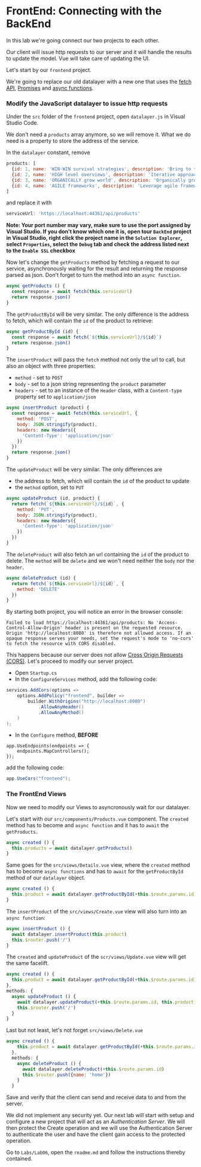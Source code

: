 # FrontEnd: Connecting with the BackEnd

In this lab we're going connect our two projects to each other.

Our client will issue http requests to our server and it will handle the results to update the model. Vue will take care of updating the UI.

Let's start by our `frontend` project.

We're going to replace our old datalayer with a new one that uses the [fetch API](https://developers.google.com/web/updates/2015/03/introduction-to-fetch), [Promises](https://developers.google.com/web/fundamentals/primers/promises) and [async functions](https://developers.google.com/web/fundamentals/primers/async-functions).

### Modify the JavaScript datalayer to issue http requests

Under the `src` folder of the `frontend` project, open `datalayer.js` in Visual Studio Code.

We don't need a `products` array anymore, so we will remove it.
What we do need is a property to store the address of the service.

In the `datalayer` constant, remove 

```js
products: [
  {id: 1, name: 'WIN-WIN survival strategies', description: 'Bring to the table win-win survival strategies to ensure proactive domination.', price: 12345},
  {id: 2, name: 'HIGH level overviews', description: 'Iterative approaches to corporate strategy foster collaborative thinking to further the overall value proposition.', price: 2345},
  {id: 3, name: 'ORGANICALLY grow world', description: 'Organically grow the holistic world view of disruptive innovation via workplace diversity and empowerment.', price: 45678},
  {id: 4, name: 'AGILE frameworks', description: 'Leverage agile frameworks to provide a robust synopsis for high level overviews', price: 9876}
]
```
  
and replace it with

```js
serviceUrl: 'https://localhost:44361/api/products'
```

**Note: Your port number may vary, make sure to use the port assigned by Visual Studio. If you don't know which one it is, open tour `BackEnd` project in Visual Studio, right click the project name in the `Solution Explorer`, select `Properties`, select the `Debug` tab and check the address listed next to the `Enable SSL` checkbox**


Now let's change the `getProducts` method by fetching a request to our service, asynchronously waiting for the result and returning the response parsed as json. Don't forget to turn the method into an `async function`.

```js
async getProducts () {
  const response = await fetch(this.serviceUrl)
  return response.json()
}
```

The `getProductById` will be very similar. The only difference is the address to fetch, which will contain the `id` of the product to retrieve:

```js
async getProductById (id) {
  const response = await fetch(`${this.serviceUrl}/${id}`)
  return response.json()
}
```

The `insertProduct` will pass the `fetch` method not only the url to call, but also an object with three properties:
- `method` - set to `POST`
- `body` - set to a json string representing the `product` parameter
- `headers` - set to an instance of the `Header` class, with a `Content-type` property set to `application/json`

```js
async insertProduct (product) {
  const response = await fetch(this.serviceUrl, {
    method: 'POST',
    body: JSON.stringify(product),
    headers: new Headers({
      'Content-Type': 'application/json'
    })
  })
  return response.json()
}
```

The `updateProduct` will be very similar. The only differences are
- the address to fetch, which will contain the `id` of the product to update
- the `method` option, set to `PUT`

```js
async updateProduct (id, product) {
  return fetch(`${this.serviceUrl}/${id}`, {
    method: 'PUT',
    body: JSON.stringify(product),
    headers: new Headers({
      'Content-Type': 'application/json'
    })
  })
}
```

The `deleteProduct` will also fetch an url containing the `id` of the product to delete. The `method` will be `delete` and we won't need neither the `body` nor the `header`.

```js
async deleteProduct (id) {
  return fetch(`${this.serviceUrl}/${id}`, {
    method: 'DELETE'
  })
}
```

By starting both project, you will notice an error in the browser console: 

```
Failed to load https://localhost:44361/api/products: No 'Access-Control-Allow-Origin' header is present on the requested resource. Origin 'http://localhost:8080' is therefore not allowed access. If an opaque response serves your needs, set the request's mode to 'no-cors' to fetch the resource with CORS disabled.
```

This happens because our server does not allow [Cross Origin Requests (CORS)](https://docs.microsoft.com/en-us/aspnet/core/security/cors?view=aspnetcore-3.0). Let's proceed to modify our server project.

- Open `Startup.cs`
- In the `ConfigureServices` method, add the following code:

```cs
services.AddCors(options =>
    options.AddPolicy("frontend", builder =>
        builder.WithOrigins("http://localhost:8080")
            .AllowAnyHeader()
            .AllowAnyMethod()
    )
);
```

- In the `Configure` method, **BEFORE**  

```
app.UseEndpoints(endpoints => {
    endpoints.MapControllers();
});
```

add the following code:

```cs
app.UseCors("frontend"); 
```

### The FrontEnd Views

Now we need to modify our Views to asyncronously wait for our datalayer.

Let's start with our `src/components/Products.vue` component. The `created` method has to become and `async function` and it has to `await` the `getProducts`.

```js
async created () {
  this.products = await datalayer.getProducts()
}
```

Same goes for the `src/views/Details.vue` view, where the `created` method has to become `async functions` and has to `await` for the `getProductById` method of our `datalayer` object.

```js
async created () {
  this.product = await datalayer.getProductById(+this.$route.params.id)
}
```

The `insertProduct` of the `src/views/Create.vue` view will also turn into an `async function`:

```js
async insertProduct () {
  await datalayer.insertProduct(this.product)
  this.$router.push('/')
}
```

The `created` and `updateProduct` of the `scr/views/Update.vue` view will get the same facelift.

```js
async created () {
  this.product = await datalayer.getProductById(+this.$route.params.id)
},
methods: {
  async updateProduct () {
    await datalayer.updateProduct(+this.$route.params.id, this.product)
    this.$router.push('/')
  }
}
```

Last but not least, let's not forget `src/views/Delete.vue`

```js
async created () {
    this.product = await datalayer.getProductById(+this.$route.params.id)
  },
  methods: {
    async deleteProduct () {
      await datalayer.deleteProduct(+this.$route.params.id)
      this.$router.push({name: 'home'})
    }
  }
```

Save and verify that the client can send and receive data to and from the server.

We did not implement any security yet. Our next lab will start with setup and configure a new project that will act as an *Authentication Server*. We will then protect the Create operation and we will use the Authentication Server to authenticate the user and have the client gain access to the protected operation.

Go to `Labs/Lab06`, open the `readme.md` and follow the instructions thereby contained.   